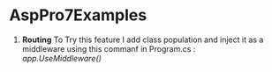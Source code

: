 # AspPro7Examples

1. **Routing**
   To Try this feature I add class population and inject it as a middleware using this commanf in Program.cs :  
   <em>app.UseMiddleware<Population>()</em>

